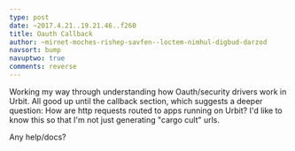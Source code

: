 ```yaml
---
type: post
date: ~2017.4.21..19.21.46..f260
title: Oauth Callback
author: ~mirnet-moches-rishep-savfen--loctem-nimhul-digbud-darzod
navsort: bump
navuptwo: true
comments: reverse
---
```


Working my way through understanding how Oauth/security drivers work in Urbit. All good up until the callback section, which suggests a deeper question: How are http requests routed to apps running on Urbit? I'd like to know this so that I'm not just generating "cargo cult" urls.

Any help/docs?
